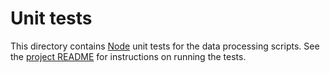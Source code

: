 # Unit tests
This directory contains [Node] unit tests for the data processing scripts. See
the [project README](../README.md) for instructions on running the tests.

[Node]: https://nodejs.org/
